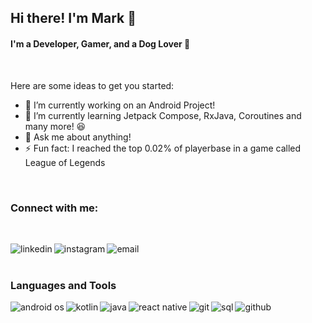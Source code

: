 ## Hi there! I'm Mark 👋

#### I'm a Developer, Gamer, and a Dog Lover 🐾

<br />

Here are some ideas to get you started:

- 🔭 I’m currently working on an Android Project!
- 🌱 I’m currently learning Jetpack Compose, RxJava, Coroutines and many more! 😆
- 💬 Ask me about anything!
- ⚡ Fun fact: I reached the top 0.02% of playerbase in a game called League of Legends 

<br />

### Connect with me:
<br />

[<img src="https://img.icons8.com/material-outlined/26/000000/linkedin--v1.png" align="left" alt="linkedin"/>][linkedin]
[<img src="https://img.icons8.com/material-outlined/26/000000/instagram-new--v1.png" align="left" alt="instagram" />][instagram]
[<img src="https://img.icons8.com/material/26/000000/gmail--v1.png" align="left" alt="email"/>][email]

<br />
<br />


### Languages and Tools

<img src="https://img.icons8.com/plasticine/27/000000/android-os.png" align="left" alt="android os" title="android os" />

<img src="https://img.icons8.com/color/26/000000/kotlin.png" align="left" alt="kotlin" title="kotlin"/>

<img src="https://img.icons8.com/dusk/26/000000/java-coffee-cup-logo.png" align="left" alt ="java" title="java"/>

<img src="https://img.icons8.com/color/26/000000/react-native.png" align="left" alt="react native" title="react native"/>

<img src="https://img.icons8.com/color/26/000000/git.png" align="left" alt="git" title="git"/>

<img src="https://img.icons8.com/fluent/26/000000/github.png" alt="github" title="github"/>

<img src="https://img.icons8.com/ultraviolet/26/000000/database.png" align="left" alt="sql" title="sql"/>

[linkedin]: https://www.linkedin.com/in/mark-arago/
[instagram]: https://www.instagram.com/mrkarago/
[email]: mailto:markjosepharago@gmail.com
